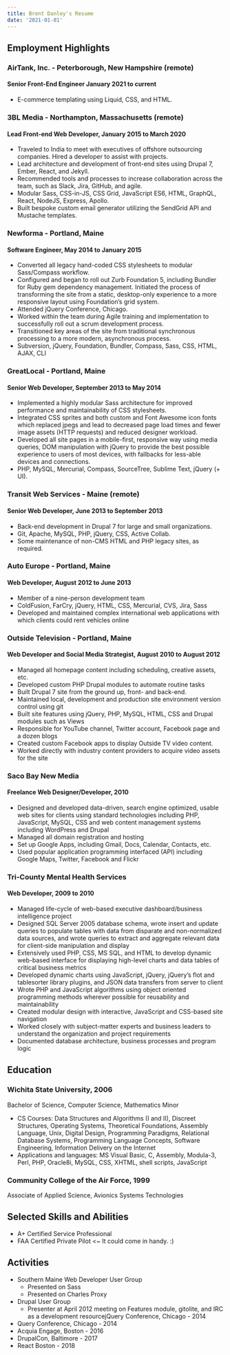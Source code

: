 ```yaml
---
title: Brent Danley's Resume
date: '2021-01-01'
---
```


## Employment Highlights

### AirTank, Inc. - Peterborough, New Hampshire (remote)
#### Senior Front-End Engineer        January 2021 to current
- E-commerce templating using Liquid, CSS, and HTML.

### 3BL Media - Northampton, Massachusetts (remote)
#### Lead Front-end Web Developer, January 2015 to March 2020
* Traveled to India to meet with executives of offshore outsourcing companies. Hired a developer to assist with projects.
* Lead architecture and development of front-end sites using Drupal 7, Ember, React, and Jekyll.
* Recommended tools and processes to increase collaboration across the team, such as Slack, Jira, GitHub, and agile.
* Modular Sass, CSS-in-JS, CSS Grid, JavaScript ES6, HTML, GraphQL, React, NodeJS, Express, Apollo.
* Built bespoke custom email generator utilizing the SendGrid API and Mustache templates.

### Newforma - Portland, Maine
#### Software Engineer, May 2014 to January 2015
* Converted all legacy hand-coded CSS stylesheets to modular Sass/Compass workflow.
* Configured and began to roll out Zurb Foundation 5, including Bundler for Ruby gem dependency management. Initiated the process of transforming the site from a static, desktop-only experience to a more responsive layout using Foundation’s grid system.
* Attended jQuery Conference, Chicago.
* Worked within the team during Agile training and implementation to successfully roll out a scrum development process.
* Transitioned key areas of the site from traditional synchronous processing to a more modern, asynchronous process.
* Subversion, jQuery, Foundation, Bundler, Compass, Sass, CSS, HTML, AJAX, CLI

### GreatLocal - Portland, Maine
#### Senior Web Developer, September 2013 to May 2014
* Implemented a highly modular Sass architecture for improved performance and maintainability of CSS stylesheets.
* Integrated CSS sprites and both custom and Font Awesome icon fonts which replaced jpegs and lead to decreased page load times and fewer image assets (HTTP requests) and reduced designer workload.
* Developed all site pages in a mobile-first, responsive way using media queries, DOM manipulation with jQuery to provide the best possible experience to users of most devices, with fallbacks for less-able devices and connections.
* PHP, MySQL, Mercurial, Compass, SourceTree, Sublime Text, jQuery (+ UI).

### Transit Web Services - Maine (remote)
#### Senior Web Developer, June 2013 to September 2013
* Back-end development in Drupal 7 for large and small organizations. 
* Git, Apache, MySQL, PHP, jQuery, CSS, Active Collab.
* Some maintenance of non-CMS HTML and PHP legacy sites, as required.

### Auto Europe - Portland, Maine
#### Web Developer, August 2012 to June 2013
* Member of a nine-person development team
* ColdFusion, FarCry, jQuery, HTML, CSS, Mercurial, CVS, Jira, Sass
* Developed and maintained complex international web applications with which clients could rent vehicles online


### Outside Television - Portland, Maine
#### Web Developer and Social Media Strategist, August 2010 to August 2012
* Managed all homepage content including scheduling, creative assets, etc.
* Developed custom PHP Drupal modules to automate routine tasks
* Built Drupal 7 site from the ground up, front- and back-end.
* Maintained local, development and production site environment version control using git
* Built site features using jQuery, PHP, MySQL, HTML, CSS and Drupal modules such as Views
* Responsible for YouTube channel, Twitter account, Facebook page and a dozen blogs
* Created custom Facebook apps to display Outside TV video content.
* Worked directly with industry content providers to acquire video assets for the site

### Saco Bay New Media
#### Freelance Web Designer/Developer, 2010
* Designed and developed data-driven, search engine optimized, usable web sites for clients using standard technologies including PHP, JavaScript, MySQL, CSS and web content management systems including WordPress and Drupal
* Managed all domain registration and hosting
* Set up Google Apps, including Gmail, Docs, Calendar, Contacts, etc.
* Used popular application programming interfaced (API) including Google Maps, Twitter, Facebook and Flickr

### Tri-County Mental Health Services
#### Web Developer, 2009 to 2010
* Managed life-cycle of web-based executive dashboard/business intelligence project
* Designed SQL Server 2005 database schema, wrote insert and update queries to populate tables with data from disparate and non-normalized data sources, and wrote queries to extract and aggregate relevant data for client-side manipulation and display
* Extensively used PHP, CSS, MS SQL, and HTML to develop dynamic web-based interface for displaying high-level charts and data tables of critical business metrics
* Developed dynamic charts using JavaScript, jQuery, jQuery’s flot and tablesorter library plugins, and JSON data transfers from server to client
* Wrote PHP and JavaScript algorithms using object oriented programming methods wherever possible for reusability and maintainability
* Created modular design with interactive, JavaScript and CSS-based site navigation
* Worked closely with subject-matter experts and business leaders to understand the organization and project requirements
* Documented database architecture, business processes and program logic

## Education

### Wichita State University, 2006
Bachelor of Science, Computer Science, Mathematics Minor
* CS Courses: Data Structures and Algorithms (I and II), Discreet Structures, Operating Systems, Theoretical Foundations, Assembly Language, Unix, Digital Design, Programming Paradigms, Relational Database Systems, Programming Language Concepts, Software Engineering, Information Delivery on the Internet
* Applications and languages: MS Visual Basic, C, Assembly, Modula-3, Perl, PHP, Oracle8i, MySQL, CSS, XHTML, shell scripts, JavaScript

### Community College of the Air Force, 1999
Associate of Applied Science, Avionics Systems Technologies

## Selected Skills and Abilities
* A+ Certified Service Professional
* FAA Certified Private Pilot <~ It could come in handy. :)

## Activities
* Southern Maine Web Developer User Group
   * Presented on Sass
   * Presented on Charles Proxy
* Drupal User Group
   * Presenter at April 2012 meeting on Features module, gitolite, and IRC as a development resourcejQuery Conference, Chicago - 2014
* Query Conference, Chicago - 2014
* Acquia Engage, Boston - 2016
* DrupalCon, Baltimore - 2017
* React Boston - 2018